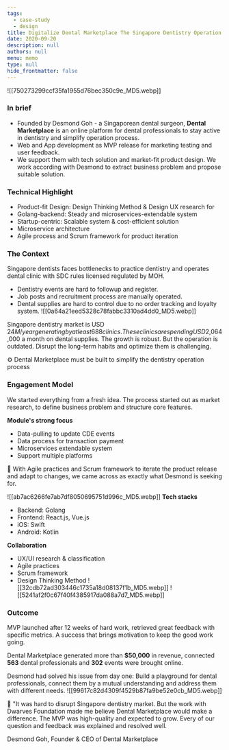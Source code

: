 ```yaml
---
tags: 
  - case-study
  - design
title: Digitalize Dental Marketplace The Singapore Dentistry Operation Process
date: 2020-09-20
description: null
authors: null
menu: memo
type: null
hide_frontmatter: false
---
```


![[750273299ccf35fa1955d76bec350c9e_MD5.webp]]

### In brief
* Founded by Desmond Goh - a Singaporean dental surgeon, **Dental Marketplace** is an online platform for dental professionals to stay active in dentistry and simplify operation process.
* Web and App development as MVP release for marketing testing and user feedback.
* We support them with tech solution and market-fit product design. We work according with Desmond to extract business problem and propose suitable solution.

### Technical Highlight
* Product-fit Design: Design Thinking Method & Design UX research for 
* Golang-backend: Steady and microservices-extendable system
* Startup-centric: Scalable system & cost-efficient solution
* Microservice architecture 
* Agile process and Scrum framework for product iteration

### The Context
Singapore dentists faces bottlenecks to practice dentistry and operates dental clinic with SDC rules licensed regulated by MOH. 

* Dentistry events are hard to followup and register.
* Job posts and recruitment process are manually operated.
* Dental supplies are hard to control due to no order tracking and loyalty system. 
![[0a64a21eed5328c78fabbc3310ad4dd0_MD5.webp]]

Singapore dentistry market is USD $24M/ year generating by at least 688 clinics. These clinics are spending USD$2,064,000 a month on dental supplies. The growth is robust. But the operation is outdated. Disrupt the long-term habits and optimize them is challenging.

⚙ Dental Marketplace must be built to simplify the dentistry operation process

### Engagement Model
We started everything from a fresh idea. The process started out as market research, to define business problem and structure core features. 

**Module's strong focus**
* Data-pulling to update CDE events
* Data process for transaction payment
* Microservices extendable system
* Support multiple platforms

📍 With Agile practices and Scrum framework to iterate the product release and adapt to changes, we came across as exactly what Desmond is seeking for. 

![[ab7ac6266fe7ab7df8050695751d996c_MD5.webp]]
**Tech stacks**
* Backend: Golang
* Frontend: React.js, Vue.js
* iOS: Swift 
* Android: Kotlin

**Collaboration**
* UX/UI research & classification
* Agile practices
* Scrum framework
* Design Thinking Method
![[32cdb72ad303446c1735a18d08137f1b_MD5.webp]]
![[5241af2f0c67f40f4385917da088a7d7_MD5.webp]]

### Outcome
MVP launched after 12 weeks of hard work, retrieved great feedback with specific metrics. A success that brings motivation to keep the good work going.

Dental Marketplace generated more than **$50,000** in revenue, connected **563** dental professionals and **302** events were brought online.

Desmond had solved his issue from day one: Build a playground for dental professionals, connect them by a mutual understanding and address them with different needs.
![[99617c82d4309f4529b87fa9be52e0cb_MD5.webp]]

💬 "It was hard to disrupt Singapore dentistry market. But the work  with Dwarves Foundation made me believe Dental Marketplace would make a difference. The MVP was high-quality and expected to grow. Every of our question and feedback was explained and resolved well. 

Desmond Goh, Founder & CEO of Dental Marketplace